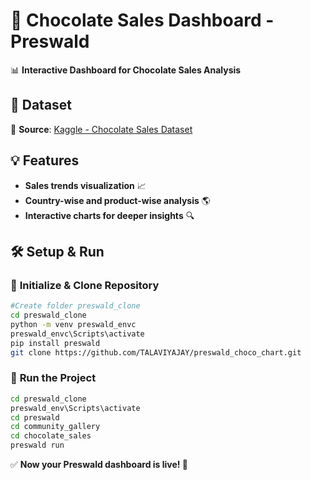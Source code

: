 # 🍫 Chocolate Sales Dashboard - Preswald  

📊 **Interactive Dashboard for Chocolate Sales Analysis**  

## 📂 Dataset  
🔗 **Source**: [Kaggle - Chocolate Sales Dataset](https://www.kaggle.com/datasets/atharvasoundankar/chocolate-sales)  

## 💡 Features  
- **Sales trends visualization** 📈  
- **Country-wise and product-wise analysis** 🌎  
- **Interactive charts for deeper insights** 🔍  

## 🛠️ Setup & Run  

### 🔹 **Initialize & Clone Repository**  
```bash
#Create folder preswald_clone
cd preswald_clone
python -m venv preswald_envc
preswald_envc\Scripts\activate
pip install preswald
git clone https://github.com/TALAVIYAJAY/preswald_choco_chart.git
```

### 🔹 **Run the Project**  
```bash
cd preswald_clone
preswald_env\Scripts\activate
cd preswald
cd community_gallery
cd chocolate_sales
preswald run
```

✅ **Now your Preswald dashboard is live! 🚀**
